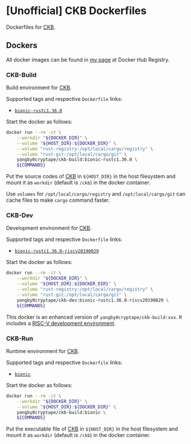 # [Unofficial] CKB Dockerfiles

Dockerfiles for [CKB].

## Dockers

All docker images can be found in [my page][my-docker-hub-url] at Docker Hub
Registry.

### CKB-Build

Build environment for [CKB].

Supported tags and respective `Dockerfile` links:
  - [`bionic-rustc1.36.0`]

Start the docker as follows:

```bash
docker run --rm -it \
    --workdir "${DOCKER_DIR}" \
    --volume "${HOST_DIR}:${DOCKER_DIR}" \
    --volume "rust-registry:/opt/local/cargo/registry" \
    --volume "rust-git:/opt/local/cargo/git" \
    yangby0cryptape/ckb-build:bionic-rustc1.36.0 \
    ${COMMANDS}
```

Put the source codes of [CKB] in `${HOST_DIR}` in the host filesystem and mount
it as `workdir` (default is `/ckb`) in the docker container.

Use `volumes` for `/opt/local/cargo/registry` and `/opt/local/cargo/git` can
cache files to make `cargo` command faster.

### CKB-Dev

Development environment for [CKB].

Supported tags and respective `Dockerfile` links:
  - [`bionic-rustc1.36.0-riscv20190829`]

Start the docker as follows:

```bash
docker run --rm -it \
    --workdir "${DOCKER_DIR}" \
    --volume "${HOST_DIR}:${DOCKER_DIR}" \
    --volume "rust-registry:/opt/local/cargo/registry" \
    --volume "rust-git:/opt/local/cargo/git" \
    yangby0cryptape/ckb-dev:bionic-rustc1.36.0-riscv20190829 \
    ${COMMANDS}
```

This docker is an enhanced version of `yangby0cryptape/ckb-build:xxx`.
It includes a [RISC-V development environment].

### CKB-Run

Runtime environment for [CKB].

Supported tags and respective `Dockerfile` links:
  - [`bionic`]

Start the docker as follows:

```bash
docker run --rm -it \
    --workdir "${DOCKER_DIR}" \
    --volume "${HOST_DIR}:${DOCKER_DIR}" \
    yangby0cryptape/ckb-build:bionic \
    ${COMMANDS}
```

Put the executable file of [CKB] in `${HOST_DIR}` in the host filesystem and
mount it as `workdir` (default is `/ckb`) in the docker container.

[CKB]: https://github.com/nervosnetwork/ckb
[my-docker-hub-url]: https://hub.docker.com/u/yangby0cryptape/
[RISC-V development environment]: https://github.com/yangby-cryptape/riscv-dockerfiles
[`bionic-rustc1.36.0`]: https://github.com/yangby-cryptape/ckb-dockerfiles/tree/master/ubuntu/bionic/build
[`bionic-rustc1.36.0-riscv20190829`]: https://github.com/yangby-cryptape/ckb-dockerfiles/tree/master/ubuntu/bionic/build
[`bionic`]: https://github.com/yangby-cryptape/ckb-dockerfiles/tree/master/ubuntu/bionic/run
